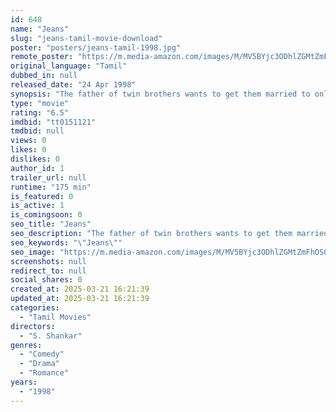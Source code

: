 ```yaml
---
id: 648
name: "Jeans"
slug: "jeans-tamil-movie-download"
poster: "posters/jeans-tamil-1998.jpg"
remote_poster: "https://m.media-amazon.com/images/M/MV5BYjc3ODhlZGMtZmFhOS00NGEwLWI4ZWEtZDhlZjg5MWYxZDBjXkEyXkFqcGc@._V1_SX300.jpg"
original_language: "Tamil"
dubbed_in: null
released_date: "24 Apr 1998"
synopsis: "The father of twin brothers wants to get them married to only twin sisters. But one of the brothers falls in love with a woman does not have a twin sister."
type: "movie"
rating: "6.5"
imdbid: "tt0151121"
tmdbid: null
views: 0
likes: 0
dislikes: 0
author_id: 1
trailer_url: null
runtime: "175 min"
is_featured: 0
is_active: 1
is_comingsoon: 0
seo_title: "Jeans"
seo_description: "The father of twin brothers wants to get them married to only twin sisters. But one of the brothers falls in love with a woman does not have a twin sister."
seo_keywords: "\"Jeans\""
seo_image: "https://m.media-amazon.com/images/M/MV5BYjc3ODhlZGMtZmFhOS00NGEwLWI4ZWEtZDhlZjg5MWYxZDBjXkEyXkFqcGc@._V1_SX300.jpg"
screenshots: null
redirect_to: null
social_shares: 0
created_at: 2025-03-21 16:21:39
updated_at: 2025-03-21 16:21:39
categories:
  - "Tamil Movies"
directors:
  - "S. Shankar"
genres:
  - "Comedy"
  - "Drama"
  - "Romance"
years:
  - "1998"
---
```

